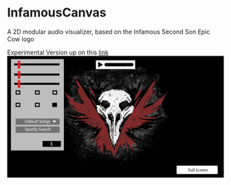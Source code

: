 # InfamousCanvas
A 2D modular audio visualizer, based on the Infamous Second Son Epic Cow logo

Experimental Version up on this [link](https://people.rit.edu/dxs4043/330/aud-viz-proj)
![alt text](https://github.com/DennisSSDev/InfamousCanvas/blob/master/Prototype.jpg)
